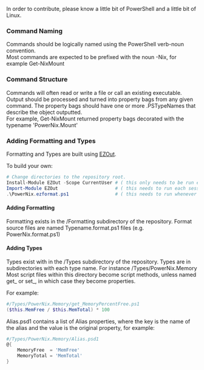 ﻿In order to contribute, please know a little bit of PowerShell and a little bit of Linux.

### Command Naming

Commands should be logically named using the PowerShell verb-noun convention.  
Most commands are expected to be prefixed with the noun -Nix, for example Get-NixMount

### Command Structure

Commands will often read or write a file or call an existing executable.  
Output should be processed and turned into property bags from any given command.
The property bags should have one or more .PSTypeNames that describe the object outputted.  
For example, Get-NixMount returned property bags decorated with the typename 'PowerNix.Mount'

### Adding Formatting and Types


Formatting and Types are built using [EZOut](https://github.com/StartAutomating/EZOut).  

To build your own:

~~~PowerShell
# Change directories to the repository root.
Install-Module EZOut -Scope CurrentUser # ( this only needs to be run every once in a while)
Import-Module EZOut                     # ( this needs to run each session) 
.\PowerNix.ezformat.ps1                 # ( this needs to run whenever you change formats or types)
~~~

#### Adding Formatting

Formatting exists in the /Formatting subdirectory of the repository.
Format source files are named Typename.format.ps1 files
(e.g. PowerNix.format.ps1)

#### Adding Types

Types exist with in the /Types subdirectory of the repository.
Types are in subdirectories with each type name.  For instance /Types/PowerNix.Memory
Most script files within this directory become script methods, unless named get_ or set_, in which case they become properties.

For example:
~~~PowerShell
#/Types/PowerNix.Memory/get_MemoryPercentFree.ps1
($this.MemFree / $this.MemTotal) * 100
~~~

Alias.psd1 contains a list of Alias properties, where the key is the name of the alias and the value is the original property, for example:

~~~PowerShell
#/Types/PowerNix.Memory/Alias.psd1
@{
    MemoryFree  = 'MemFree'
    MemoryTotal = 'MemTotal'
}
~~~



